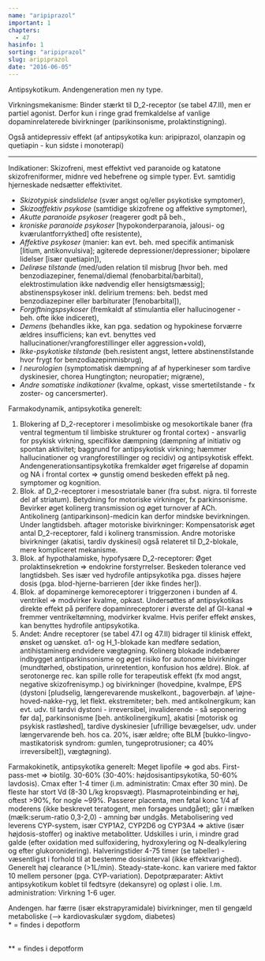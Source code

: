 ```yaml
---
name: "aripiprazol"
important: 1
chapters:  
  - 47
hasinfo: 1
sorting: "aripiprazol"
slug: aripiprazol
date: "2016-06-05"
---
```


Antipsykotikum. Andengeneration men ny type.

Virkningsmekanisme: Binder stærkt til D_2-receptor (se tabel 47.II), men er partiel agonist. Derfor kun i ringe grad fremkaldelse af vanlige dopaminrelaterede bivirkninger (parikinsonisme, prolaktinstigning).

Også antidepressiv effekt (af antipsykotika kun: aripiprazol, olanzapin og quetiapin - kun sidste i monoterapi)

<hr>

Indikationer: Skizofreni, mest effektivt ved paranoide og katatone skizofreniformer, midnre ved hebefrene og simple typer. Evt. samtidig hjerneskade nedsætter effektivitet. <ul><li><em>Skizotypisk sindslidelse</em> (svær angst og/eller psykotiske symptomer), </li><li><em>Skizoaffektiv psykose</em> (samtidige skizofrene og affektive symptomer), </li><li><em>Akutte paranoide psykoser</em> (reagerer godt på beh., </li><li><em>kroniske paranoide psykoser</em> [hypokonderparanoia, jalousi- og kværulantforrykthed] ofte resistente), </li><li><em>Affektive psykoser</em> (manier: kan evt. beh. med specifik antimanisk [litium, antikonvulsiva]; agiterede depressioner/depressioner; bipolære lidelser [især quetiapin]), </li><li><em>Delirøse tilstande</em> (med/uden relation til misbrug [hvor beh. med benzodiazepiner, fenemal/diemal (fenobarbital/barbital), elektrostimulation ikke nødvendig eller hensigtsmæssig]; abstinenspsykoser inkl. delirium tremens: beh. bedst med benzodiazepiner eller barbiturater [fenobarbital]), </li><li><em>Forgiftningspsykoser</em> (fremkaldt af stimulantia eller hallucinogener - beh. ofte ikke indiceret), </li><li><em>Demens</em> (behandles ikke, kan pga. sedation og hypokinese forværre ældres insufficiens; kan evt. benyttes ved hallucinationer/vrangforestillinger eller aggression+vold), </li><li><em>Ikke-psykotiske tilstande</em> (beh.resistent angst, lettere abstinenstilstande hvor frygt for benzodiazepinmisbrug), </li><li><em>I neurologien</em> (symptomatisk dæmpning af af hyperkineser som tardive dyskinesier, chorea Hungtington; neuropatier; migræne), </li><li><em>Andre somatiske indikationer</em> (kvalme, opkast, visse smertetilstande - fx zoster- og cancersmerter).</li></ul>

Farmakodynamik, antipsykotika generelt:<br><ol><li>Blokering af D_2-receptorer i mesolimbiske og mesokortikale baner (fra ventral tegmentum til limbiske strukturer og frontal cortex) - ansvarlig for psykisk virkning, specifikke dæmpning (dæmpning af initiativ og spontan aktivitet; baggrund for antipsykotisk virkning; hæmmer hallucinationer og vrangforestillinger og recidiv) og antipsykotisk effekt. Andengenerationsantipsykotika fremkalder øget frigørelse af dopamin og NA i frontal cortex => gunstig omend beskeden effekt på neg. symptomer og kognition.</li><li>Blok. af D_2-receptorer i mesostriatale baner (fra subst. nigra. til forreste del af striatum). Betydning for motoriske virkninger, fx parkinsonisme. Bevirker øget kolinerg transmission og øget turnover af ACh. Antikolinerg (antiparkinson)-medicin kan derfor mindske bevirkningen. Under langtidsbeh. aftager motoriske bivirkninger: Kompensatorisk øget antal D_2-receptorer, fald i kolinerg transmission. Andre motoriske bivirkninger (akatisi, tardiv dyskinesi) også relateret til D_2-blokale, mere kompliceret mekanisme.</li><li>Blok. af hypothalamiske, hypofysære D_2-receptorer: Øget prolaktinsekretion => endokrine forstyrrelser. Beskeden tolerance ved langtidsbeh. Ses især ved hydrofile antipsykotika pga. disses højere dosis (pga. blod-hjerne-barrieren [der ikke findes her]).</li><li>Blok. af dopaminerge kemoreceptorer i triggerzonen i bunden af 4. ventrikel => modvirker kvalme, opkast. Undersøttes af antipsykotikas direkte effekt på perifere dopaminreceptorer i øverste del af GI-kanal => fremmer ventrikeltømning, modvirker kvalme. Hvis perifer effekt ønskes, kan benyttes hydrofile antipsykotika.</li><li>Andet: Andre receptorer (se tabel 47.I og 47.II) bidrager til klinisk effekt, ønsket og uønsket. α1- og H_1-blokade kan medføre sedation, antihistaminerg endvidere vægtøgning. Kolinerg blokade indebærer indbygget antiparkinsonisme og øget risiko for autonome bivirkninger (mundtørhed, obstipation, urinretention, konfusion hos ældre). Blok. af serotonerge rec. kan spille rolle for terapeutisk effekt (fx mod angst, negative skizofrenisymp.) og bivirkninger (hovedpine, kvalmpe, EPS (dystoni [pludselig, længerevarende muskelkont., bagoverbøjn. af \øjne\-hoved-nakke-ryg, let flekt. ekstremiteter; beh. med antikolnergikum; kan evt. udv. til tardvi dystoni - irreversibel, invaliderende - så seponering før da], parkinsonisme [beh. antikolinergikum], akatisi [motorisk og psykisk rastløshed], tardive dyskinesier [ufrillige bevægelser, udv. under længervarende beh. hos ca. 20%, især ældre; ofte BLM [bukko-lingvo-mastikatorisk syndrom: gumlen, tungeprotrusioner; ca 40% irreversibelt]), vægtøgning).</li></ol>

Farmakokinetik, antipsykotika generelt: Meget lipofile => god abs. First-pass-met => biotilg. 30-60% (30-40%: højdosisantipsykotika, 50-60% lavdosis). Cmax efter 1-4 timer (i.m. administratin: Cmax efter 30 min). De fleste har stort Vd (8-30 L/kg kropsvægt). Plasmaproteinbinding er høj, oftest >90%, for nogle ~99%. Passerer placenta, men føtal konc 1/4 af moderens (ikke beskrevet teratogent, men forsøges undgået); går i mælken (mælk:serum-ratio 0,3-2,0) - amning bør undgås. Metabolisering ved leverens CYP-system, især CYP1A2, CYP2D6 og CYP3A4 => aktive (især højdosis-stoffer) og inaktive metabolitter. Udskilles i urin, i mindre grad galde (efter oxidation med sulfoxidering, hydroxylering og N-dealkylering og efter glukoronidering). Halveringstider 4-75 timer (se tabeller) - væsentligst i forhold til at bestemme dosisinterval (ikke effektvarighed). Generelt høj clearance (>1L/min). Steady-state-konc. kan variere med faktor 10 mellem personer (pga. CYP-variation). Depotpræparater: Aktivt antipsykotikum koblet til fedtsyre (dekansyre) og opløst i olie. I.m. administration: Virkning 1-6 uger.

Andengen. har færre (især ekstrapyramidale) bivirkninger, men til gengæld metaboliske (--> kardiovaskulær sygdom, diabetes) <br>&#42; = findes i depotform

<br>&#42;&#42; = findes i depotform
